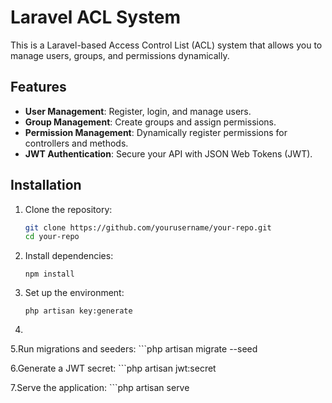 # Laravel ACL System

This is a Laravel-based Access Control List (ACL) system that allows you to manage users, groups, and permissions dynamically.

## Features
- **User Management**: Register, login, and manage users.
- **Group Management**: Create groups and assign permissions.
- **Permission Management**: Dynamically register permissions for controllers and methods.
- **JWT Authentication**: Secure your API with JSON Web Tokens (JWT).

## Installation

1. Clone the repository:
   ```bash
   git clone https://github.com/yourusername/your-repo.git
   cd your-repo
   
2. Install dependencies:
    ```composer install
    npm install
   
3. Set up the environment:
    ```cp .env.example .env
    php artisan key:generate
   
4. ```Update the .env file with your database credentials.

5.Run migrations and seeders:
    ```php artisan migrate --seed
    
    
6.Generate a JWT secret:
    ```php artisan jwt:secret
    

7.Serve the application:
    ```php artisan serve
    
